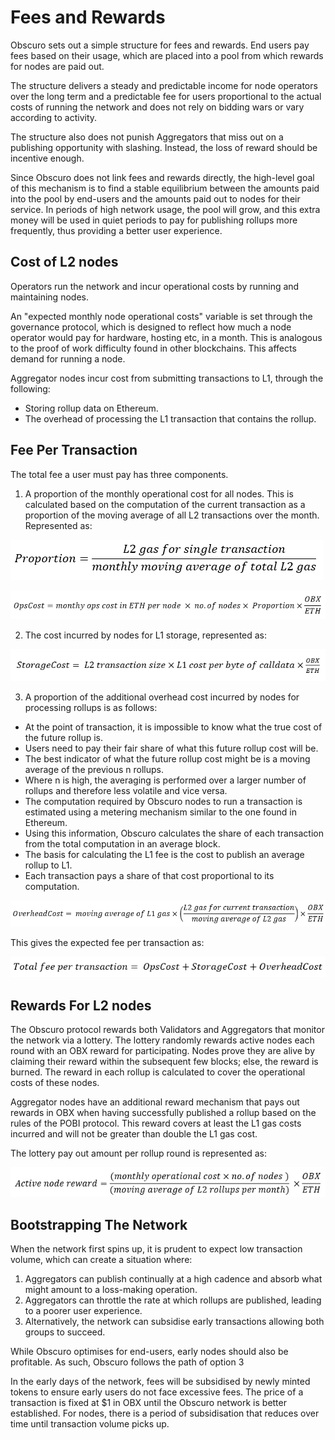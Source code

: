 # Fees and Rewards

Obscuro sets out a simple structure for fees and rewards. End users pay fees based on their usage, which are placed into a pool from which rewards for nodes are paid out.

The structure delivers a steady and predictable income for node operators over the long term and a predictable fee for users proportional to the actual costs of running the network and does not rely on bidding wars or vary according to activity.

The structure also does not punish Aggregators that miss out on a publishing opportunity with slashing. Instead, the loss of reward should be incentive enough.

Since Obscuro does not link fees and rewards directly, the high-level goal of this mechanism is to find a stable equilibrium between the amounts paid into the pool by end-users and the amounts paid out to nodes for their service. In periods of high network usage, the pool will grow, and this extra money will be used in quiet periods to pay for publishing rollups more frequently, thus providing a better user experience. 

## Cost of L2 nodes

Operators run the network and incur operational costs by running and maintaining nodes.

An "expected monthly node operational costs" variable is set through the governance protocol, which is designed to reflect how much a node operator would pay for hardware, hosting etc, in a month. This is analogous to the proof of work difficulty found in other blockchains. This affects demand for running a node.

Aggregator nodes incur cost from submitting transactions to L1, through the following:

- Storing rollup data on Ethereum.
- The overhead of processing the L1 transaction that contains the rollup.

## Fee Per Transaction

The total fee a user must pay has three components.

1. A proportion of the monthly operational cost for all nodes. This is calculated based on the computation of the current transaction as a proportion of the moving average of all L2 transactions over the month. Represented as:

![proportion_equation.png](./images/proportion_equation.png)

![operation_equation.png](./images/operation_equation.png)

2. The cost incurred by nodes for L1 storage, represented as:

![storage_equation.png](./images/storage_equation.png)

3. A proportion of the additional overhead cost incurred by nodes for processing rollups is as follows:

- At the point of transaction, it is impossible to know what the true cost of the future rollup is.
- Users need to pay their fair share of what this future rollup cost will be.
- The best indicator of what the future rollup cost might be is a moving average of the previous n rollups.
- Where n is high, the averaging is performed over a larger number of rollups and therefore less volatile and vice versa.
- The computation required by Obscuro nodes to run a transaction is estimated using a metering mechanism similar to the one found in Ethereum.
- Using this information, Obscuro calculates the share of each transaction from the total computation in an average block.
- The basis for calculating the L1 fee is the cost to publish an average rollup to L1.
- Each transaction pays a share of that cost proportional to its computation.

![overhead_equation.png](./images/overhead_equation.png)

This gives the expected fee per transaction as:

![total_fee_equation.png](./images/total_fee_equation.png)

## Rewards For L2 nodes

The Obscuro protocol rewards both Validators and Aggregators that monitor the network via a lottery. The lottery randomly rewards active nodes each round with an OBX reward for participating. Nodes prove they are alive by claiming their reward within the subsequent few blocks; else, the reward is burned. The reward in each rollup is calculated to cover the operational costs of these nodes.

Aggregator nodes have an additional reward mechanism that pays out rewards in OBX when having successfully published a rollup based on the rules of the POBI protocol. This reward covers at least the L1 gas costs incurred and will not be greater than double the L1 gas cost.

The lottery pay out amount per rollup round is represented as:

![active_node_reward_equation.png](./images/active_node_reward_equation.png)

## Bootstrapping The Network

When the network first spins up, it is prudent to expect low transaction volume, which can create a situation where:

1. Aggregators can publish continually at a high cadence and absorb what might amount to a loss-making operation.
2. Aggregators can throttle the rate at which rollups are published, leading to a poorer user experience.
3. Alternatively, the network can subsidise early transactions allowing both groups to succeed.

While Obscuro optimises for end-users, early nodes should also be profitable. As such, Obscuro follows the path of option 3

In the early days of the network, fees will be subsidised by newly minted tokens to ensure early users do not face excessive fees. The price of a transaction is fixed at $1 in OBX until the Obscuro network is better established. For nodes, there is a period of subsidisation that reduces over time until transaction volume picks up.
